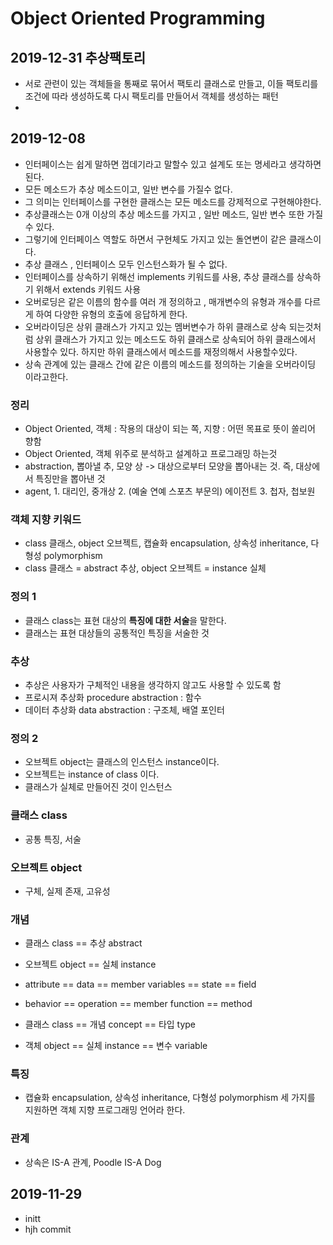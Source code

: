 # Object Oriented Programming
## 2019-12-31 추상팩토리
- 서로 관련이 있는 객체들을 통째로 묶어서 팩토리 클래스로 만들고, 이들 팩토리를 조건에 따라 생성하도록 다시 팩토리를 만들어서 객체를 생성하는 패턴
- 
## 2019-12-08
- 인터페이스는 쉽게 말하면 껍데기라고 말할수 있고 설계도 또는 명세라고 생각하면된다.
- 모든 메소드가 추상 메소드이고, 일반 변수를 가질수 없다.
- 그 의미는 인터페이스를 구현한 클래스는 모든 메소드를 강제적으로 구현해야한다.
- 추상클래스는 0개 이상의 추상 메소드를 가지고 , 일반 메소드, 일반 변수 또한 가질수 있다.
- 그렇기에 인터페이스 역할도 하면서 구현체도 가지고 있는 돌연변이 같은 클래스이다.
- 추상 클래스 , 인터페이스 모두 인스턴스화가 될 수 없다.
- 인터페이스를 상속하기 위해선 implements 키워드를 사용, 추상 클래스를 상속하기 위해서 extends 키워드 사용
- 오버로딩은 같은 이름의 함수를 여러 개 정의하고 , 매개변수의 유형과 개수를 다르게 하여 다양한 유형의 호출에 응답하게 한다.
- 오버라이딩은 상위 클래스가 가지고 있는 멤버변수가 하위 클래스로 상속 되는것처럼 상위 클래스가 가지고 있는 메소드도 하위 클래스로 상속되어 하위 클래스에서 사용할수 있다. 하지만 하위 클래스에서 메소드를 재정의해서 사용할수있다. 
- 상속 관계에 있는 클래스 간에 같은 이름의 메소드를 정의하는 기술을 오버라이딩 이라고한다.
### 정리
- Object Oriented, 객체 : 작용의 대상이 되는 쪽, 지향 : 어떤 목표로 뜻이 쏠리어 향함
- Object Oriented, 객체 위주로 분석하고 설계하고 프로그래밍 하는것
- abstraction, 뽑아낼 추, 모양 상 -> 대상으로부터 모양을 뽑아내는 것. 즉, 대상에서 특징만을 뽑아낸 것
- agent, 1. 대리인, 중개상 2. (예술 연예 스포츠 부문의) 에이전트 3. 첩자, 첩보원

### 객체 지향 키워드
- class 클래스, object 오브젝트, 캡슐화 encapsulation, 상속성 inheritance, 다형성 polymorphism
- class 클래스 = abstract 추상, object 오브젝트 = instance 실체

### 정의 1
- 클래스 class는 표현 대상의 **특징에 대한 서술**을 말한다.
- 클래스는 표현 대상들의 공통적인 특징을 서술한 것

### 추상
- 추상은 사용자가 구체적인 내용을 생각하지 않고도 사용할 수 있도록 함
- 프로시져 추상화 procedure abstraction : 함수
- 데이터 추상화 data abstraction : 구조체, 배열 포인터

### 정의 2
- 오브젝트 object는 클래스의 인스턴스 instance이다.
- 오브젝트는 instance of class 이다.
- 클래스가 실체로 만들어진 것이 인스턴스

### 클래스 class
- 공통 특징, 서술

### 오브젝트 object
- 구체, 실제 존재, 고유성

### 개념 
- 클래스 class == 추상 abstract
- 오브젝트 object == 실체 instance

- attribute == data == member variables == state == field
- behavior == operation == member function == method
- 클래스 class == 개념 concept == 타입 type
- 객체 object == 실체 instance == 변수 variable

### 특징 
- 캡슐화 encapsulation, 상속성 inheritance, 다형성 polymorphism 세 가지를 지원하면 객체 지향 프로그래밍 언어라 한다.

### 관계 
- 상속은 IS-A 관계, Poodle IS-A Dog

## 2019-11-29
- initt
- hjh commit
